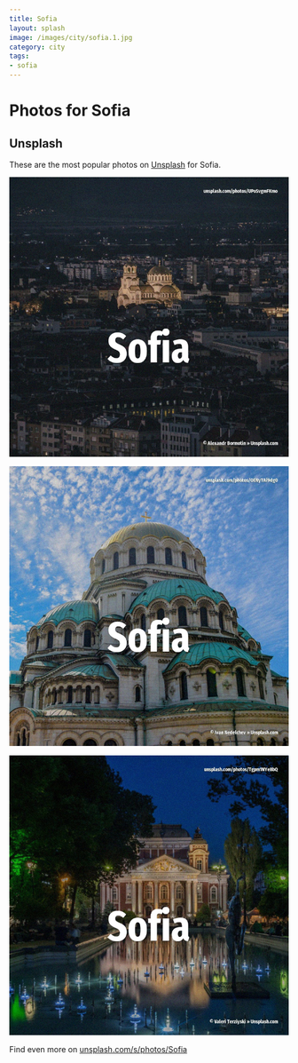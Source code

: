 ```yaml
---
title: Sofia
layout: splash
image: /images/city/sofia.1.jpg
category: city
tags:
- sofia
---
```

# Photos for Sofia

## Unsplash

These are the most popular photos on [Unsplash](https://unsplash.com) for Sofia.

![Sofia](/images/city/sofia.1.jpg)

![Sofia](/images/city/sofia.2.jpg)

![Sofia](/images/city/sofia.3.jpg)

Find even more on [unsplash.com/s/photos/Sofia](https://unsplash.com/s/photos/Sofia)